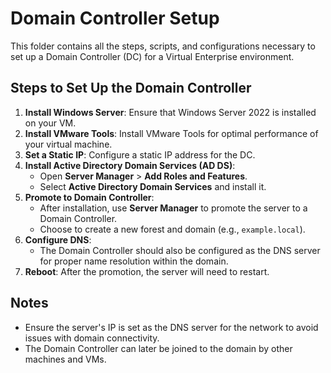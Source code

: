 # Domain Controller Setup

This folder contains all the steps, scripts, and configurations necessary to set up a Domain Controller (DC) for a Virtual Enterprise environment.

## Steps to Set Up the Domain Controller

1. **Install Windows Server**: Ensure that Windows Server 2022 is installed on your VM.
2. **Install VMware Tools**: Install VMware Tools for optimal performance of your virtual machine.
3. **Set a Static IP**: Configure a static IP address for the DC.
4. **Install Active Directory Domain Services (AD DS)**:
   - Open **Server Manager** > **Add Roles and Features**.
   - Select **Active Directory Domain Services** and install it.
5. **Promote to Domain Controller**:
   - After installation, use **Server Manager** to promote the server to a Domain Controller.
   - Choose to create a new forest and domain (e.g., `example.local`).
6. **Configure DNS**:
   - The Domain Controller should also be configured as the DNS server for proper name resolution within the domain.
7. **Reboot**: After the promotion, the server will need to restart.

## Notes

- Ensure the server's IP is set as the DNS server for the network to avoid issues with domain connectivity.
- The Domain Controller can later be joined to the domain by other machines and VMs.
